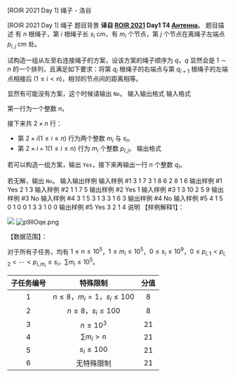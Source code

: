 



[ROIR 2021 Day 1] 绳子 - 洛谷














[ROIR 2021 Day 1] 绳子
题目背景
**译自 [ROIR 2021](http://neerc.ifmo.ru/school/archive/2020-2021.html) Day1 T4 [ Антенна](http://neerc.ifmo.ru/school/archive/2020-2021/ru-olymp-regional-2021-day1.pdf)**。
题目描述
有 $n$ 根绳子，第 $i$ 根绳子长 $s_i$ cm，有 $m_i$ 个节点，第 $j$ 个节点在离绳子左端点 $p_{i,j}$ cm 处。

试构造一组从左至右连接绳子的方案，设该方案的绳子顺序为 $q$，$q$ 显然会是 $1\sim n$ 的一个排列，且满足如下要求：将第 $q_i$ 根绳子的右端点与第 $q_{i+1}$ 根绳子的左端点相接后 $(1\le i<n)$，相邻的节点间的距离相等。

显然有可能没有方案，这个时候请输出 `No`。
输入输出格式
输入格式

第一行为一个整数 $n$。

接下来共 $2\times n$ 行：

- 第 $2\times i(1\le i\le n)$ 行为两个整数 $m_i$ 与 $s_i$。
- 第 $2\times i+1(1\le i\le n)$ 行为 $m_i$ 个整数 $p_{i,j}$。
输出格式

若可以构造一组方案，输出 `Yes`，接下来再输出一行 $n$ 个整数 $q_i$。

若无解，输出 `No`。
输入输出样例
输入样例 #1
3
1 7
3
1 8
6
2 8
1 6
输出样例 #1
Yes
2 1 3
输入样例 #2
1
1 7
5
输出样例 #2
Yes
1
输入样例 #3
1
3 10
2 5 9
输出样例 #3
No
输入样例 #4
3
1 5
3
1 3
3
1 6
3
输出样例 #4
No
输入样例 #5
4
1 5
0
1 0
0
1 3
3
1 0
0
输出样例 #5
Yes
3 2 1 4
说明
【样例解释1】：

![](https://s1.ax1x.com/2023/04/28/p9lIjVH.png)
![p9lIOqe.png](https://s1.ax1x.com/2023/04/28/p9lIOqe.png)

【数据范围】：

对于所有子任务，均有 $1\le n\le 10^5$，$1\le m_i\le 10^5$，$0\le s_i\le 10^9$，$0\le p_{i,1}<p_{i,2}<\cdots<p_{i,m_i}\le s_i$，$\sum m_i\le 10^5$。

| 子任务编号 |特殊限制| 分值 |
| :-: | :-: | :--: |
|$1$| $n\le 8$，$m_i=1$，$s_i\le 100$ | $8$  |
|$2$|$n\le 8$，$s_i\le 100$| $8$  |
|$3$|$n\le 10^3$| $21$ |
|$4$|$\sum m_i>n$| $21$ |
|$5$|$s_i\le 100$| $21$ |
|$6$|无特殊限制| $21$ |






